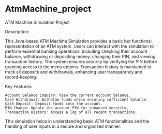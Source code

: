 # AtmMachine_project
ATM Machine Simulation Project

Description:

This Java-based ATM Machine Simulation provides a basic but functional representation of an ATM system. Users can interact with the simulation to perform essential banking operations, including checking their account balance, withdrawing or depositing money, changing their PIN, and viewing transaction history. The system ensures security by verifying the PIN before granting access to the menu options. Transaction history is maintained to track all deposits and withdrawals, enhancing user transparency and record-keeping.

Key Features:

    Account Balance Inquiry: View the current account balance.
    Cash Withdrawal: Withdraw funds while ensuring sufficient balance.
    Cash Deposit: Deposit funds into the account.
    PIN Change: Update the account PIN for enhanced security.
    Transaction History: Access a log of all recent transactions.

This simulation helps in understanding basic ATM functionalities and the handling of user inputs in a secure and organized manner.

